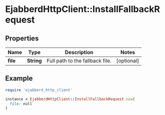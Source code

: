 # EjabberdHttpClient::InstallFallbackRequest

## Properties

| Name | Type | Description | Notes |
| ---- | ---- | ----------- | ----- |
| **file** | **String** | Full path to the fallback file. | [optional] |

## Example

```ruby
require 'ejabberd_http_client'

instance = EjabberdHttpClient::InstallFallbackRequest.new(
  file: null
)
```

